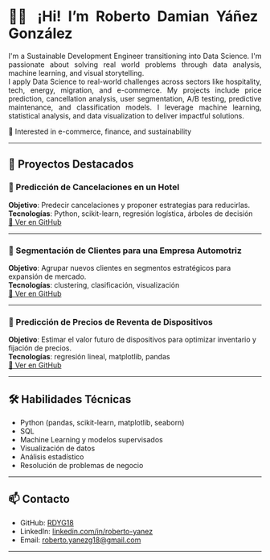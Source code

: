 <div align="justify">

# 👋🏻 ¡Hi! I’m Roberto Damian Yáñez González  

I'm a Sustainable Development Engineer transitioning into Data Science. I'm passionate about solving real world problems through data analysis, machine learning, and visual storytelling.  
I apply Data Science to real-world challenges across sectors like hospitality, tech, energy, migration, and e-commerce. My projects include price prediction, cancellation analysis, user segmentation, A/B testing, predictive maintenance, and classification models. I leverage machine learning, statistical analysis, and data visualization to deliver impactful solutions.

📍 Interested in e-commerce, finance, and sustainability  

</div>


---

## 📂 Proyectos Destacados

### 🔹 Predicción de Cancelaciones en un Hotel  
**Objetivo**: Predecir cancelaciones y proponer estrategias para reducirlas.  
**Tecnologías**: Python, scikit-learn, regresión logística, árboles de decisión  
[🔗 Ver en GitHub](https://github.com/RDYG18)

---

### 🔹 Segmentación de Clientes para una Empresa Automotriz  
**Objetivo**: Agrupar nuevos clientes en segmentos estratégicos para expansión de mercado.  
**Tecnologías**: clustering, clasificación, visualización  
[🔗 Ver en GitHub](https://github.com/RDYG18)

---

### 🔹 Predicción de Precios de Reventa de Dispositivos  
**Objetivo**: Estimar el valor futuro de dispositivos para optimizar inventario y fijación de precios.  
**Tecnologías**: regresión lineal, matplotlib, pandas  
[🔗 Ver en GitHub](https://github.com/RDYG18)

---

## 🛠️ Habilidades Técnicas  

- Python (pandas, scikit-learn, matplotlib, seaborn)  
- SQL  
- Machine Learning y modelos supervisados  
- Visualización de datos  
- Análisis estadístico  
- Resolución de problemas de negocio

---

## 📫 Contacto  

- GitHub: [RDYG18](https://github.com/RDYG18)  
- LinkedIn: [linkedin.com/in/roberto-yanez](https://www.linkedin.com/in/roberto-yanez)  
- Email: roberto.yanezg18@gmail.com

---
